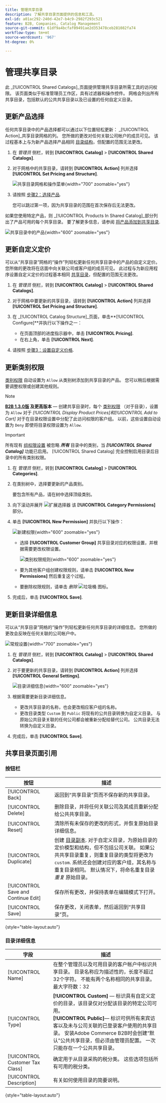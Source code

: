 ```yaml
---
title: 管理共享目录
description: 了解共享目录页面提供的信息和工具。
exl-id: a01ac292-240d-42e7-b4c9-2982f293c521
feature: B2B, Companies, Catalog Management
source-git-commit: 61df9a4bcfaf09491ae2d353478ceb281082fa74
workflow-type: tm+mt
source-wordcount: '967'
ht-degree: 0%

---
```


# 管理共享目录

此 _[!UICONTROL Shared Catalogs]_页面提供管理共享目录所需工具的访问权限。 该页面类似于标准管理员工作区，具有过滤器和操作控件。 网格会列出所有共享目录，包括默认的公共共享目录以及已设置的任何自定义目录。

## 更新产品选择

任何共享目录中的产品选择都可以通过以下位置轻松更新： _[!UICONTROL Action]_共享目录网格的列。 您所做的更改对任何关联公司帐户的成员可见。 该过程基本上与为新产品选择产品相同 [目录结构](catalog-shared-pricing-structure.md)，但配置的范围无法更改。

1. 在 _管理员_ 侧栏，转到 **[!UICONTROL Catalog]** > **[!UICONTROL Shared Catalogs]**.

1. 对于网格中的共享目录，请转到 **[!UICONTROL Action]** 列并选择 **[!UICONTROL Set Pricing and Structure]**.

   ![共享目录网格和操作菜单](./assets/shared-catalog-set-pricing-structure.png){width="700" zoomable="yes"}

1. 请按照 [步骤2：选择产品](catalog-shared-pricing-structure.md#step-2-choose-the-products).

   您可以跳过第一项，因为共享目录的范围在首次保存后无法更改。

如果您使用特定产品，则 _[!UICONTROL Products In Shared Catalog]_部分列出了产品可用的每个共享目录。 要了解更多信息，请参阅 [将产品添加到共享目录](catalog-shared-product-add.md).

![共享目录中的产品](./assets/shared-catalog-assigned.png){width="600" zoomable="yes"}

## 更新自定义定价

可以从“共享目录”网格的“操作”列轻松更新任何共享目录中的产品的自定义定价。 您所做的更改将在店面中向关联公司或客户组的成员可见。 此过程与为新应用程序设置自定义定价的过程基本相同 [共享目录](catalog-shared-pricing-structure.md)，但配置的范围无法更改。

1. 在 _管理员_ 侧栏，转到 **[!UICONTROL Catalog]** > **[!UICONTROL Shared Catalogs]**.

1. 对于网格中要更新的共享目录，请转到 **[!UICONTROL Action]** 列并选择 **[!UICONTROL Set Pricing and Structure]**.

1. 在 _[!UICONTROL Catalog Structure]_页面，单击&#x200B;**[!UICONTROL Configure]**并执行以下操作之一：

   - 在页面顶部的进度指示器中，单击 **[!UICONTROL Pricing]**.
   - 在右上角，单击 **[!UICONTROL Next]**.

1. 请按照 [步骤3：设置自定义价格](catalog-shared-pricing-structure.md#step-3-set-custom-prices).

## 更新类别权限

[类别权限](../catalog/category-permissions.md) 自动设置为 `Allow` 从类别树添加到共享目录的产品。 您可以稍后根据需要调整权限或创建其他规则。

>[!NOTE]
>
>**[B2B 1.3.0版](release-notes.md#b2b-v130) 及更高版本**  — 创建共享目录时，每个 [类别权限](../catalog/category-permissions.md) （对于目录），设置为 `Allow` 对于 _[!UICONTROL Display Product Prices]_和_[!UICONTROL Add to Cart]_ 对于在目录权限设置中分配了此访问权限的客户组。 以前，这些设置自动设置为 `Deny` 即使将目录权限设置为 `Allow`.

>[!IMPORTANT]
>
>所有现有 [组权限设置](../configuration-reference/catalog/catalog.md#category-permissions) 被忽略 **_所有_** 目录中的类别，当 **_[!UICONTROL Shared Catalog]_** 功能已启用。 [!UICONTROL Shared Catalog] 完全控制启用目录后目录中的所有类别权限。

1. 在 _管理员_ 侧栏，转到 **[!UICONTROL Catalog]** > **[!UICONTROL Categories]**.

1. 在类别树中，选择要更新的产品类别。

   要包含所有产品，请在树中选择顶级类别。

1. 向下滚动并展开 ![扩展选择器](../assets/icon-display-expand.png) 该 **[!UICONTROL Category Permissions]** 部分。

1. 单击 **[!UICONTROL New Permission]** 并执行以下操作：

   ![新建权限](./assets/category-permissions-new.png){width="600" zoomable="yes"}

   - 选择 **[!UICONTROL Customer Group]** 共享目录对应的权限设置，并根据需要更改权限设置。

     ![类别权限规则](./assets/shared-catalog-category-permissions.png){width="600" zoomable="yes"}

   - 要为其他客户组创建权限规则，请单击 **[!UICONTROL New Permissions]** 然后重复这个过程。

   - 要删除权限规则，请单击 _删除_ ![垃圾桶](../assets/icon-delete-trashcan-solid.png) 图标。

1. 完成后，单击 **[!UICONTROL Save]**.

## 更新目录详细信息

可以从“共享目录”网格的“操作”列轻松更新任何共享目录的详细信息。 您所做的更改会反映在任何关联的公司帐户中。

![常规设置](./assets/shared-catalog-grid-general-settings.png){width="700" zoomable="yes"}

1. 在 _管理员_ 侧栏，转到 **[!UICONTROL Catalog]** > **[!UICONTROL Shared Catalogs]**.

1. 对于要更新的共享目录，请转到 **[!UICONTROL Action]** 列并选择 **[!UICONTROL General Settings]**.

   ![目录详细信息](./assets/shared-catalog-update-details.png){width="600" zoomable="yes"}

1. 根据需要更新目录详细信息。

   - 更改共享目录的名称，也会更改相应客户组的名称。
   - 更改目录类型 `Custom` 到 `Public` 将现有的公共目录转换为自定义目录。 与原始公共目录关联的任何公司都会被重新分配给替代公司。 公共目录无法转换为自定义目录。

1. 完成后，单击 **[!UICONTROL Save]**.

## 共享目录页面引用

### 按钮栏

| 按钮 | 描述 |
|--- |--- |
| [!UICONTROL Back] | 返回到“共享目录”页而不保存新的共享目录。 |
| [!UICONTROL Delete] | 删除目录，并将任何关联公司及其成员重新分配给公共共享目录。 |
| [!UICONTROL Reset] | 清除所有未保存的更改的形式，并恢复原始目录详细信息。 |
| [!UICONTROL Duplicate] | 创建 [目录副本](catalog-shared-create.md). 对于自定义目录，为原始目录的定价模型和结构，但不包括公司关联。 如果公共共享目录重复，则重复目录的类型将更改为 `custom`. 系统还会创建对应的客户组，其名称与重复目录相同。 默认情况下，将命名重复目录 _重复_ 原始目录。 |
| [!UICONTROL Save and Continue Edit] | 保存所有更改，并保持表单在编辑模式下打开。 |
| [!UICONTROL Save] | 保存更改，关闭表单，然后返回到“共享目录”页。 |

{style="table-layout:auto"}

### 目录详细信息

| 字段 | 描述 |
|--- |--- |
| [!UICONTROL Name] | 在整个管理员以及可用目录的客户帐户中标识共享目录。 目录名称应为描述性的，长度不超过32个字符。 不能有两个名称相同的共享目录。 最大字符数：32 |
| [!UICONTROL Type] | **[!UICONTROL Custom]**  — 标识具有自定义定价的目录，该目录仅对分配该目录的特定公司可用。<br/>**[!UICONTROL Public]**— 标识可供所有来宾访客以及未与公司关联的已登录客户使用的共享目录。 安装Adobe Commerce B2B时会创建“默认”公共共享目录，但必须由管理员配置。 一次只能存在一个公共共享目录。 |
| [!UICONTROL Customer Tax Class] | 确定用于从目录采购的税分类。 这些选项包括所有可用的税分类。 |
| [!UICONTROL Description] | 有关如何使用目录的简要说明。 |

{style="table-layout:auto"}
